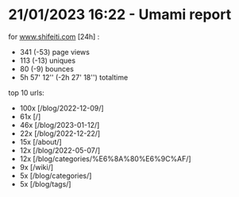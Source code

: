 # 21/01/2023 16:22 - Umami report
for www.shifeiti.com [24h] :

 - 341 (-53) page views
 - 113 (-13) uniques
 - 80 (-9) bounces
 - 5h 57' 12'' (-2h 27' 18'') totaltime


top 10 urls:
 - 100x [/blog/2022-12-09/]
 - 61x [/]
 - 46x [/blog/2023-01-12/]
 - 22x [/blog/2022-12-22/]
 - 15x [/about/]
 - 12x [/blog/2022-05-07/]
 - 12x [/blog/categories/%E6%8A%80%E6%9C%AF/]
 - 9x [/wiki/]
 - 5x [/blog/categories/]
 - 5x [/blog/tags/]


